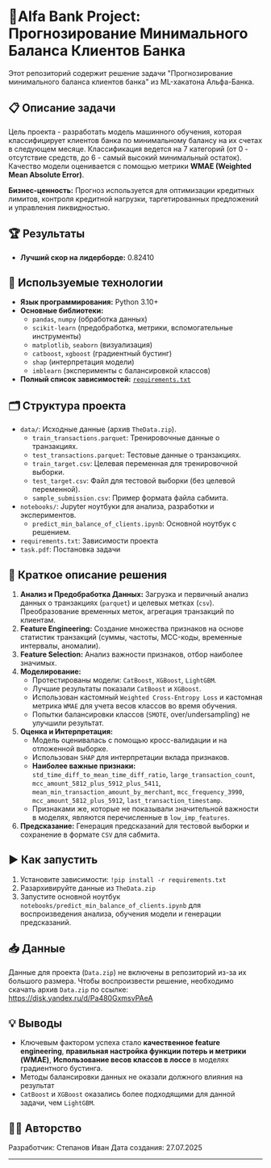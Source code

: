 # 🏦Alfa Bank Project: Прогнозирование Минимального Баланса Клиентов Банка

Этот репозиторий содержит решение задачи "Прогнозирование минимального баланса клиентов банка" из ML-хакатона Альфа-Банка.

## 📋 Описание задачи

Цель проекта - разработать модель машинного обучения, которая классифицирует клиентов банка по минимальному балансу на их счетах в следующем месяце. Классификация ведется на 7 категорий (от 0 - отсутствие средств, до 6 - самый высокий минимальный остаток). Качество модели оценивается с помощью метрики **WMAE (Weighted Mean Absolute Error)**.

**Бизнес-ценность:** Прогноз используется для оптимизации кредитных лимитов, контроля кредитной нагрузки, таргетированных предложений и управления ликвидностью.

## 🏆 Результаты

*   **Лучший скор на лидерборде:** 0.82410

## 🧰 Используемые технологии

*   **Язык программирования:** Python 3.10+
*   **Основные библиотеки:**
    *   `pandas`, `numpy` (обработка данных)
    *   `scikit-learn` (предобработка, метрики, вспомогательные инструменты)
    *   `matplotlib`, `seaborn` (визуализация)
    *   `catboost`, `xgboost` (градиентный бустинг)
    *   `shap` (интерпретация модели)
    *   `imblearn` (эксперименты с балансировкой классов)
*   **Полный список зависимостей:** [`requirements.txt`](requirements.txt)

## 🗂️ Структура проекта

*   `data/`: Исходные данные (архив `TheData.zip`).
    *   `train_transactions.parquet`: Тренировочные данные о транзакциях.
    *   `test_transactions.parquet`: Тестовые данные о транзакциях.
    *   `train_target.csv`: Целевая переменная для тренировочной выборки.
    *   `test_target.csv`: Файл для тестовой выборки (без целевой переменной).
    *   `sample_submission.csv`: Пример формата файла сабмита.
*   `notebooks/`: Jupyter ноутбуки для анализа, разработки и экспериментов.
    *   `predict_min_balance_of_clients.ipynb`: Основной ноутбук с решением.
*   `requirements.txt`: Зависимости проекта
*   `task.pdf`: Постановка задачи

## 🧪 Краткое описание решения

1.  **Анализ и Предобработка Данных:** Загрузка и первичный анализ данных о транзакциях (`parquet`) и целевых метках (`csv`). Преобразование временных меток, агрегация транзакций по клиентам.
2.  **Feature Engineering:** Создание множества признаков на основе статистик транзакций (суммы, частоты, MCC-коды, временные интервалы, аномалии).
3.  **Feature Selection:** Анализ важности признаков, отбор наиболее значимых.
4.  **Моделирование:**
    *   Протестированы модели: `CatBoost`, `XGBoost`, `LightGBM`.
    *   Лучшие результаты показали `CatBoost` и `XGBoost`.
    *   Использован кастомный `Weighted Cross-Entropy Loss` и кастомная метрика `WMAE` для учета весов классов во время обучения.
    *   Попытки балансировки классов (`SMOTE`, over/undersampling) не улучшили результат.
5.  **Оценка и Интерпретация:**
    *   Модель оценивалась с помощью кросс-валидации и на отложенной выборке.
    *   Использован `SHAP` для интерпретации вклада признаков.
    *   **Наиболее важные признаки:** `std_time_diff_to_mean_time_diff_ratio`, `large_transaction_count`, `mcc_amount_5812_plus_5912_plus_5411`, `mean_min_transaction_amount_by_merchant`, `mcc_frequency_3990`, `mcc_amount_5812_plus_5912`, `last_transaction_timestamp`.
    *   Признаками же, которые не показывали значительной важности в моделях, являются перечисленные в `low_imp_features`.
6.  **Предсказание:** Генерация предсказаний для тестовой выборки и сохранение в формате `CSV` для сабмита.

## ▶️ Как запустить

1.  Установите зависимости: `!pip install -r requirements.txt`
2.  Разархивируйте данные из `TheData.zip`
3.  Запустите основной ноутбук `notebooks/predict_min_balance_of_clients.ipynb` для воспроизведения анализа, обучения модели и генерации предсказаний.

## 📥 Данные

Данные для проекта (`Data.zip`) не включены в репозиторий из-за их большого размера.
Чтобы воспроизвести решение, необходимо скачать архив `Data.zip` по ссылке: https://disk.yandex.ru/d/Pa480GxmsvPAeA

## 💡 Выводы

*   Ключевым фактором успеха стало **качественное feature engineering**, **правильная настройка функции потерь и метрики (WMAE)**, **Использование весов классов в лоссе** в моделях градиентного бустинга.
*   Методы балансировки данных не оказали должного влияния на результат
*   `CatBoost` и `XGBoost` оказались более подходящими для данной задачи, чем `LightGBM`.

## 👨‍💻 Авторство

Разработчик: Степанов Иван
Дата создания: 27.07.2025

---

